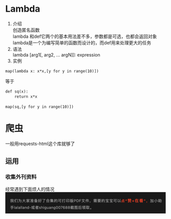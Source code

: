 # Lambda 
1. 介绍   
创造匿名函数     
lambda 和def它两个的基本用法差不多，参数都是可选，也都会返回对象 
lambda是一个为编写简单的函数而设计的，而def用来处理更大的任务
2. 语法     
lambda [arg1[, arg2, ... argN]]: expression    
3. 实例 
```
map(lambda x: x*x,[y for y in range(10)])
```
等于    
```
def sq(x):
    return x*x

map(sq,[y for y in range(10)])
```

# 爬虫
一般用requests-html这个库就够了
## 运用
### 收集外刊资料
经常遇到下面烦人的情况
![电子资料](https://github.com/nibilin33/frontend-blog/raw/master/press/guide/img/WX20220817-094258@2x.png) 
